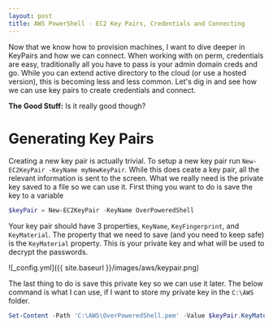 ```yaml
---
layout: post
title: AWS PowerShell - EC2 Key Pairs, Credentials and Connecting
---
```


Now that we know how to provision machines, I want to dive deeper in KeyPairs and how we can connect.
When working with on perm, credentials are easy, traditionally all you have to pass is your admin domain creds and go.
While you can extend active directory to the cloud (or use a hosted version), this is becoming less and less common.
Let's dig in and see how we can use key pairs to create credentials and connect.


**The Good Stuff:**
Is it really good though?

<!-- more -->

# Generating Key Pairs

Creating a new key pair is actually trivial.
To setup a new key pair run ```New-EC2KeyPair -KeyName myNewKeyPair```.
While this does ceate a key pair, all the relevant information is sent to the screen.
What we really need is the private key saved to a file so we can use it.
First thing you want to do is save the key to a variable

```powershell
$keyPair = New-EC2KeyPair -KeyName OverPoweredShell
```

Your key pair should have 3 properties, ```KeyName```, ```KeyFingerprint```, and ```KeyMaterial```.
The property that we need to save (and you need to keep safe) is the ```KeyMaterial``` property.
This is your private key and what will be used to decrypt the passwords.

![_config.yml]({{ site.baseurl }}/images/aws/keypair.png)

The last thing to do is save this private key so we can use it later.
The below command is what I can use, if I want to store my private key in the ```C:\AWS``` folder.

```powershell
Set-Content -Path 'C:\AWS\OverPoweredShell.pem' -Value $keyPair.KeyMaterial -Force
```